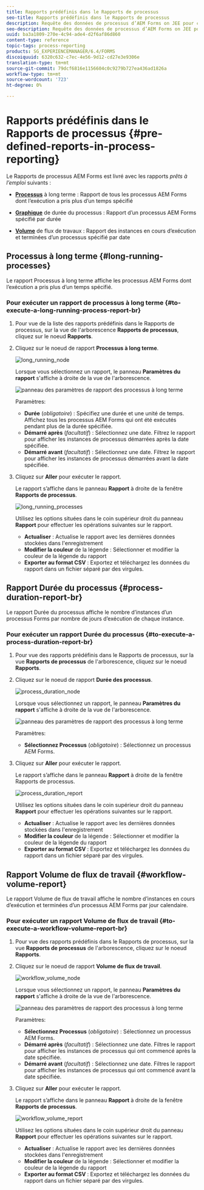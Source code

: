 ```yaml
---
title: Rapports prédéfinis dans le Rapports de processus
seo-title: Rapports prédéfinis dans le Rapports de processus
description: Requête des données de processus d’AEM Forms on JEE pour créer des rapports sur les processus à long terme, la durée du processus et le volume de flux de travail
seo-description: Requête des données de processus d’AEM Forms on JEE pour créer des rapports sur les processus à long terme, la durée du processus et le volume de flux de travail
uuid: ba3a1809-270e-4c94-ade4-d2f6af86d860
content-type: reference
topic-tags: process-reporting
products: SG_EXPERIENCEMANAGER/6.4/FORMS
discoiquuid: 6320c632-c7ec-4e56-9d12-cd27e3e9306e
translation-type: tm+mt
source-git-commit: 79dcf6816e1156604c0c9279b727ea436ad1826a
workflow-type: tm+mt
source-wordcount: '723'
ht-degree: 0%

---
```



# Rapports prédéfinis dans le Rapports de processus {#pre-defined-reports-in-process-reporting}

Le Rapports de processus AEM Forms est livré avec les rapports *prêts à l’emploi* suivants :

* **[Processus](/help/forms/using/process-reporting/pre-defined-reports-in-process-reporting.md#p-long-running-processes-p)** à long terme : Rapport de tous les processus AEM Forms dont l’exécution a pris plus d’un temps spécifié

* **[Graphique](/help/forms/using/process-reporting/pre-defined-reports-in-process-reporting.md#p-process-duration-report-br-p)** de durée du processus : Rapport d’un processus AEM Forms spécifié par durée

* **[Volume](/help/forms/using/process-reporting/pre-defined-reports-in-process-reporting.md#p-workflow-volume-report-p)** de flux de travaux : Rapport des instances en cours d’exécution et terminées d’un processus spécifié par date

## Processus à long terme {#long-running-processes}

Le rapport Processus à long terme affiche les processus AEM Forms dont l’exécution a pris plus d’un temps spécifié.

### Pour exécuter un rapport de processus à long terme {#to-execute-a-long-running-process-report-br}

1. Pour vue de la liste des rapports prédéfinis dans le Rapports de processus, sur la vue de l&#39;arborescence **Rapports de processus**, cliquez sur le noeud **Rapports**.
1. Cliquez sur le noeud de rapport **Processus à long terme**.

   ![long_running_node](assets/long_running_node.png)

   Lorsque vous sélectionnez un rapport, le panneau **Paramètres du rapport** s&#39;affiche à droite de la vue de l&#39;arborescence.

   ![panneau des paramètres de rapport des processus à long terme](assets/report_parameters_panel.png)

   Paramètres:

   * **Durée** (*obligatoire*) : Spécifiez une durée et une unité de temps. Affichez tous les processus AEM Forms qui ont été exécutés pendant plus de la durée spécifiée.
   * **Démarré après**  (*facultatif*) : Sélectionnez une date. Filtrez le rapport pour afficher les instances de processus démarrées après la date spécifiée.
   * **Démarré avant**  (*facultatif*) : Sélectionnez une date. Filtrez le rapport pour afficher les instances de processus démarrées avant la date spécifiée.

1. Cliquez sur **Aller** pour exécuter le rapport.

   Le rapport s’affiche dans le panneau **Rapport** à droite de la fenêtre **Rapports de processus**.

   ![long_running_processes](assets/long_running_processes.png)

   Utilisez les options situées dans le coin supérieur droit du panneau **Rapport** pour effectuer les opérations suivantes sur le rapport.

   * **Actualiser** : Actualise le rapport avec les dernières données stockées dans l&#39;enregistrement
   * **Modifier la couleur** de la légende : Sélectionner et modifier la couleur de la légende du rapport
   * **Exporter au format CSV** : Exportez et téléchargez les données du rapport dans un fichier séparé par des virgules.

## Rapport Durée du processus {#process-duration-report-br}

Le rapport Durée du processus affiche le nombre d’instances d’un processus Forms par nombre de jours d’exécution de chaque instance.

### Pour exécuter un rapport Durée du processus {#to-execute-a-process-duration-report-br}

1. Pour vue des rapports prédéfinis dans le Rapports de processus, sur la vue **Rapports de processus** de l&#39;arborescence, cliquez sur le noeud **Rapports**.
1. Cliquez sur le noeud de rapport **Durée des processus**.

   ![process_duration_node](assets/process_duration_node.png)

   Lorsque vous sélectionnez un rapport, le panneau **Paramètres du rapport** s&#39;affiche à droite de la vue de l&#39;arborescence.

   ![panneau des paramètres de rapport des processus à long terme](assets/process_duration_params.png)

   Paramètres:

   * **Sélectionnez Processus**  (*obligatoire*) : Sélectionnez un processus AEM Forms.

1. Cliquez sur **Aller** pour exécuter le rapport.

   Le rapport s’affiche dans le panneau **Rapport** à droite de la fenêtre Rapports de processus.

   ![process_duration_report](assets/process_duration_report.png)

   Utilisez les options situées dans le coin supérieur droit du panneau **Rapport** pour effectuer les opérations suivantes sur le rapport.

   * **Actualiser** : Actualise le rapport avec les dernières données stockées dans l&#39;enregistrement
   * **Modifier la couleur** de la légende : Sélectionner et modifier la couleur de la légende du rapport
   * **Exporter au format CSV** : Exportez et téléchargez les données du rapport dans un fichier séparé par des virgules.

## Rapport Volume de flux de travail {#workflow-volume-report}

Le rapport Volume de flux de travail affiche le nombre d’instances en cours d’exécution et terminées d’un processus AEM Forms par jour calendaire.

### Pour exécuter un rapport Volume de flux de travail {#to-execute-a-workflow-volume-report-br}

1. Pour vue des rapports prédéfinis dans le Rapports de processus, sur la vue **Rapports de processus** de l&#39;arborescence, cliquez sur le noeud **Rapports**.
1. Cliquez sur le noeud de rapport **Volume de flux de travail**.

   ![workflow_volume_node](assets/workflow_volume_node.png)

   Lorsque vous sélectionnez un rapport, le panneau **Paramètres du rapport** s&#39;affiche à droite de la vue de l&#39;arborescence.

   ![panneau des paramètres de rapport des processus à long terme](assets/workflow_volume_params.png)

   Paramètres:

   * **Sélectionnez Processus** (*obligatoire*) : Sélectionnez un processus AEM Forms.
   * **Démarré après**  (*facultatif*) : Sélectionnez une date. Filtres le rapport pour afficher les instances de processus qui ont commencé après la date spécifiée.
   * **Démarré avant**  (*facultatif*) : Sélectionnez une date. Filtres le rapport pour afficher les instances de processus qui ont commencé avant la date spécifiée.

1. Cliquez sur **Aller** pour exécuter le rapport.

   Le rapport s’affiche dans le panneau **Rapport** à droite de la fenêtre **Rapports de processus**.

   ![workflow_volume_report](assets/workflow_volume_report.png)

   Utilisez les options situées dans le coin supérieur droit du panneau **Rapport** pour effectuer les opérations suivantes sur le rapport.

   * **Actualiser** : Actualise le rapport avec les dernières données stockées dans l&#39;enregistrement
   * **Modifier la couleur** de la légende : Sélectionner et modifier la couleur de la légende du rapport
   * **Exporter au format CSV** : Exportez et téléchargez les données du rapport dans un fichier séparé par des virgules.

